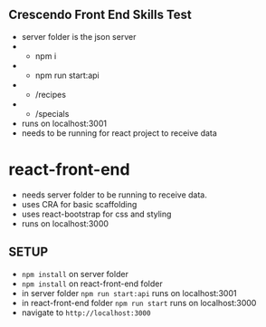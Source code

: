 ## Crescendo Front End Skills Test
- server folder is the json server
- - npm i
- - npm run start:api
- - /recipes
- - /specials
- runs on localhost:3001
- needs to be running for react project to receive data

# react-front-end
- needs server folder to be running to receive data.
- uses CRA for basic scaffolding
- uses react-bootstrap for css and styling
- runs on localhost:3000


## SETUP
- `npm install` on server folder
- `npm install` on react-front-end folder
- in server folder `npm run start:api`  runs on localhost:3001
- in react-front-end folder `npm run start`  runs on localhost:3000
- navigate to `http://localhost:3000`
